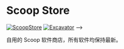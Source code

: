 # Scoop Store


 [![ScoopStore](https://github.com/leic4u/ScoopStore/actions/workflows/ci.yml/badge.svg)](https://github.com/leic4u/ScoopStore/actions/workflows/ci.yml) [![Excavator](https://github.com/leic4u/ScoopStore/actions/workflows/excavator.yml/badge.svg)](https://github.com/leic4u/ScoopStore/actions/workflows/excavator.yml) -->

自用的 Scoop 软件商店，所有软件均保持最新。
